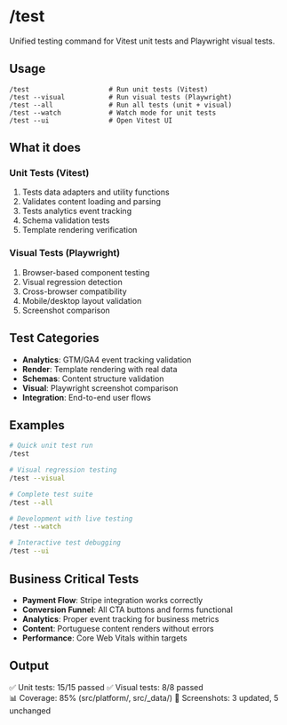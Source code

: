 # /test

Unified testing command for Vitest unit tests and Playwright visual tests.

## Usage
```
/test                    # Run unit tests (Vitest)
/test --visual           # Run visual tests (Playwright)
/test --all              # Run all tests (unit + visual)
/test --watch            # Watch mode for unit tests
/test --ui               # Open Vitest UI
```

## What it does

### Unit Tests (Vitest)
1. Tests data adapters and utility functions
2. Validates content loading and parsing
3. Tests analytics event tracking
4. Schema validation tests
5. Template rendering verification

### Visual Tests (Playwright)
1. Browser-based component testing
2. Visual regression detection
3. Cross-browser compatibility
4. Mobile/desktop layout validation
5. Screenshot comparison

## Test Categories
- **Analytics**: GTM/GA4 event tracking validation
- **Render**: Template rendering with real data
- **Schemas**: Content structure validation
- **Visual**: Playwright screenshot comparison
- **Integration**: End-to-end user flows

## Examples
```bash
# Quick unit test run
/test

# Visual regression testing
/test --visual

# Complete test suite
/test --all

# Development with live testing
/test --watch

# Interactive test debugging
/test --ui
```

## Business Critical Tests
- **Payment Flow**: Stripe integration works correctly
- **Conversion Funnel**: All CTA buttons and forms functional
- **Analytics**: Proper event tracking for business metrics
- **Content**: Portuguese content renders without errors
- **Performance**: Core Web Vitals within targets

## Output
✅ Unit tests: 15/15 passed
✅ Visual tests: 8/8 passed  
📊 Coverage: 85% (src/platform/, src/_data/)
📸 Screenshots: 3 updated, 5 unchanged